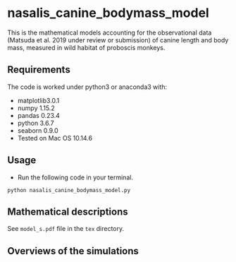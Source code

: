 # nasalis_canine_bodymass_model
This is the mathematical models accounting for the observational data (Matsuda et al. 2019 under review or submission) of canine length and body mass, measured in wild habitat of proboscis monkeys.

## Requirements
The code is worked under python3 or anaconda3 with:
- matplotlib3.0.1
- numpy 1.15.2  
- pandas 0.23.4  
- python 3.6.7
- seaborn 0.9.0
- Tested on Mac OS 10.14.6

## Usage
- Run the following code in your terminal.

```python nasalis_canine_bodymass_model.py```

## Mathematical descriptions
See `model_s.pdf` file in the `tex` directory.

## Overviews of the simulations

